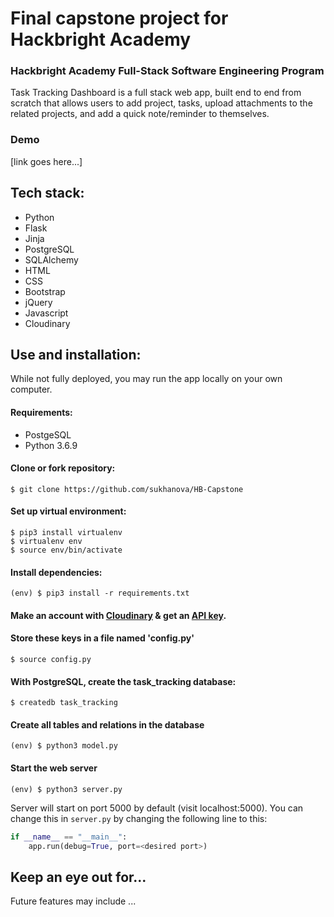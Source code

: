 # Final capstone project for Hackbright Academy


### Hackbright Academy Full-Stack Software Engineering Program

Task Tracking Dashboard is a full stack web app, built end to end from scratch that allows users to add project, tasks, upload attachments to the related projects, and add a quick note/reminder to themselves.

###  Demo

 [link goes here...] 



## Tech stack:
  * Python 
  * Flask
  * Jinja
  * PostgreSQL
  * SQLAlchemy
  * HTML
  * CSS
  * Bootstrap
  * jQuery
  * Javascript
  * Cloudinary 

## Use and installation:
  While not fully deployed, you may run the app locally on your own computer.

#### Requirements:
  * PostgeSQL
  * Python 3.6.9


#### Clone or fork repository:
  ```
  $ git clone https://github.com/sukhanova/HB-Capstone
  ```

#### Set up virtual environment:
  ```
  $ pip3 install virtualenv 
  $ virtualenv env 
  $ source env/bin/activate
  ```

#### Install dependencies:
  ```
  (env) $ pip3 install -r requirements.txt
  ```
#### Make an account with [Cloudinary](https://cloudinary.com/documentation) & get an [API key](https://cloudinary.com/users/register/free).<br>

#### Store these keys in a file named 'config.py' <br> 
```
$ source config.py
```

#### With PostgreSQL, create the task_tracking database: 
```
$ createdb task_tracking
```

#### Create all tables and relations in the database
  ```
  (env) $ python3 model.py
  ```

#### Start the web server
  ```
  (env) $ python3 server.py
  ```

Server will start on port 5000 by default (visit localhost:5000).
You can change this in `server.py` by changing the following line to this: 
```python
if __name__ == "__main__":
    app.run(debug=True, port=<desired port>)
```



## Keep an eye out for...
Future features may include ... 
